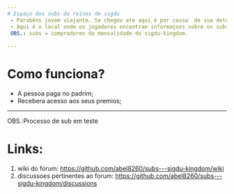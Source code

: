 ```yaml
---
# Espaço dos subs do reinos de sigdu
 - Parabéns jovem viajante. Se chegou ate aqui é por causa  de sua determinaçao.
 - Aqui é o local onde os jogadores encontram informaçoes sobre os subs delas.
 OBS.: subs = compradores da mensalidade do sigdu-kingdom.   
 
---
```


# Como funciona? 
- A pessoa paga no padrim;
- Recebera acesso aos seus premios;

---

OBS.:Processo de sub em teste           
# Links:
1. wiki do forum: https://github.com/abel8260/subs---sigdu-kingdom/wiki
2. discussoes pertinentes ao forum: https://github.com/abel8260/subs---sigdu-kingdom/discussions
